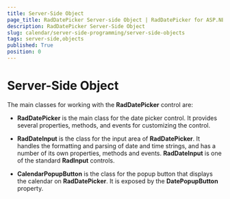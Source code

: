 ```yaml
---
title: Server-Side Object
page_title: RadDatePicker Server-side Object | RadDatePicker for ASP.NET AJAX Documentation
description: RadDatePicker Server-Side Object
slug: calendar/server-side-programming/server-side-objects
tags: server-side,objects
published: True
position: 0
---
```


# Server-Side Object



The main classes for working with the **RadDatePicker** control are:

* **RadDatePicker** is the main class for the date picker control. It provides several properties, methods, and events for customizing the control.

* **RadDateInput** is the class for the input area of **RadDatePicker**. It handles the formatting and parsing of date and time strings, and has a number of its own properties, methods and events. **RadDateInput** is one of the standard **RadInput** controls.

* **CalendarPopupButton** is the class for the popup button that displays the calendar on **RadDatePicker**. It is exposed by the **DatePopupButton** property.


